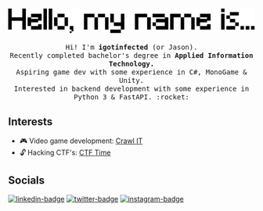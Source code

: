 <p align="center">
    <img src="https://raw.githubusercontent.com/igotinfected/igotinfected/master/assets/mynameis.png">
    <br /><br />
    <samp>    
        Hi! I'm <strong>igotinfected</strong> (or Jason).<br />
        Recently completed bachelor's degree in <strong>Applied Information Technology.</strong><br />
        Aspiring game dev with some experience in C#, MonoGame & Unity.<br />
        Interested in backend development with some experience in Python 3 & FastAPI. :rocket:
    </samp>
</p>

## Interests

- :video_game: Video game development: [Crawl IT](https://github.com/igotinfected/crawl-it)
- :unlock: Hacking CTF's: [CTF Time](https://ctftime.org/team/124180)

## Socials

[![linkedin-badge](https://img.shields.io/badge/linkedin-Jason%20Rebelo%20Neves-blue?logo=linkedin&style=for-the-badge)][linkedin]
[![twitter-badge](https://img.shields.io/badge/twitter-igotinfected-blue?logo=twitter&style=for-the-badge)][twitter]
[![instagram-badge](https://img.shields.io/badge/instagram-devfected-blue?logo=instagram&style=for-the-badge)][instagram]

[linkedin]: https://linkedin.com/in/jasonrn
[twitter]: https://twitter.com/igotinfected
[instagram]: https://instagram.com/devfected
